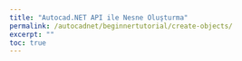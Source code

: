 ```yaml
---
title: "Autocad.NET API ile Nesne Oluşturma"
permalink: /autocadnet/beginnertutorial/create-objects/
excerpt: ""
toc: true
---
```


